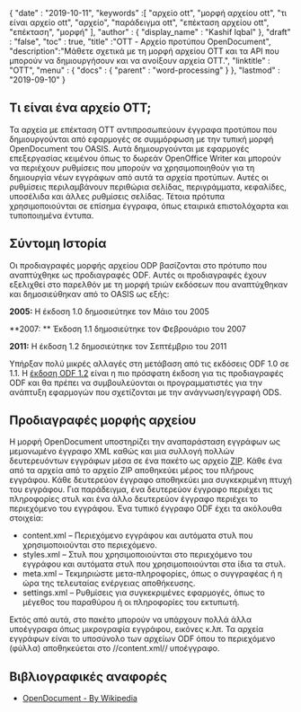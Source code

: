 {
  "date" : "2019-10-11",
  "keywords" :[ "αρχείο ott", "μορφή αρχείου ott", "τι είναι αρχείο ott", "αρχείο", "παράδειγμα ott", "επέκταση αρχείου ott", "επέκταση", "μορφή" ],
  "author" : {
    "display_name" : "Kashif Iqbal"
},
  "draft" : "false",
  "toc" : true,
  "title" :"OTT - Αρχείο προτύπου OpenDocument",
  "description":"Μάθετε σχετικά με τη μορφή αρχείου OTT και τα API που μπορούν να δημιουργήσουν και να ανοίξουν αρχεία OTT.",
  "linktitle" : "OTT",
  "menu" : {
    "docs" : {
      "parent" : "word-processing"
}
},
  "lastmod" : "2019-09-10"
}

## Τι είναι ένα αρχείο OTT;

Τα αρχεία με επέκταση OTT αντιπροσωπεύουν έγγραφα προτύπου που δημιουργούνται από εφαρμογές σε συμμόρφωση με την τυπική μορφή OpenDocument του OASIS. Αυτά δημιουργούνται με εφαρμογές επεξεργασίας κειμένου όπως το δωρεάν OpenOffice Writer και μπορούν να περιέχουν ρυθμίσεις που μπορούν να χρησιμοποιηθούν για τη δημιουργία νέων εγγράφων από αυτά τα αρχεία προτύπων. Αυτές οι ρυθμίσεις περιλαμβάνουν περιθώρια σελίδας, περιγράμματα, κεφαλίδες, υποσέλιδα και άλλες ρυθμίσεις σελίδας. Τέτοια πρότυπα χρησιμοποιούνται σε επίσημα έγγραφα, όπως εταιρικά επιστολόχαρτα και τυποποιημένα έντυπα.

## Σύντομη Ιστορία ##

Οι προδιαγραφές μορφής αρχείου ODP βασίζονται στο πρότυπο που αναπτύχθηκε ως προδιαγραφές ODF. Αυτές οι προδιαγραφές έχουν εξελιχθεί στο παρελθόν με τη μορφή τριών εκδόσεων που αναπτύχθηκαν και δημοσιεύθηκαν από το OASIS ως εξής:

**2005:** Η έκδοση 1.0 δημοσιεύτηκε τον Μάιο του 2005

**2007: ** Έκδοση 1.1 δημοσιεύτηκε τον Φεβρουάριο του 2007

**2011:** Η έκδοση 1.2 δημοσιεύτηκε τον Σεπτέμβριο του 2011

Υπήρξαν πολύ μικρές αλλαγές στη μετάβαση από τις εκδόσεις ODF 1.0 σε 1.1. Η [έκδοση ODF 1.2](https://www.oasis-open.org/standards#opendocumentv1.2) είναι η πιο πρόσφατη έκδοση για τις προδιαγραφές ODF και θα πρέπει να συμβουλεύονται οι προγραμματιστές για την ανάπτυξη εφαρμογών που σχετίζονται με την ανάγνωση/εγγραφή ODS.

## Προδιαγραφές μορφής αρχείου

Η μορφή OpenDocument υποστηρίζει την αναπαράσταση εγγράφων ως μεμονωμένο έγγραφο XML καθώς και μια συλλογή πολλών δευτερευόντων εγγράφων μέσα σε ένα πακέτο ως αρχείο [ZIP](/el/compression/zip/). Κάθε ένα από τα αρχεία από το αρχείο ZIP αποθηκεύει μέρος του πλήρους εγγράφου. Κάθε δευτερεύον έγγραφο αποθηκεύει μια συγκεκριμένη πτυχή του εγγράφου. Για παράδειγμα, ένα δευτερεύον έγγραφο περιέχει τις πληροφορίες στυλ και ένα άλλο δευτερεύον έγγραφο περιέχει το περιεχόμενο του εγγράφου. Ένα τυπικό έγγραφο ODF έχει τα ακόλουθα στοιχεία:

* content.xml – Περιεχόμενο εγγράφου και αυτόματα στυλ που χρησιμοποιούνται στο περιεχόμενο.
* styles.xml – Στυλ που χρησιμοποιούνται στο περιεχόμενο του εγγράφου και αυτόματα στυλ που χρησιμοποιούνται στα ίδια τα στυλ.
* meta.xml – Τεκμηριώστε μετα-πληροφορίες, όπως ο συγγραφέας ή η ώρα της τελευταίας ενέργειας αποθήκευσης.
* settings.xml – Ρυθμίσεις για συγκεκριμένες εφαρμογές, όπως το μέγεθος του παραθύρου ή οι πληροφορίες του εκτυπωτή.

Εκτός από αυτά, στο πακέτο μπορούν να υπάρχουν πολλά άλλα υποέγγραφα όπως μικρογραφία εγγράφου, εικόνες κ.λπ. Τα αρχεία εγγράφων είναι το υποσύνολο των αρχείων ODF όπου το περιεχόμενο (φύλλα) αποθηκεύεται στο //content.xml// υποέγγραφο.

## Βιβλιογραφικές αναφορές ##

* [OpenDocument - By Wikipedia](https://en.wikipedia.org/wiki/OpenDocument)

